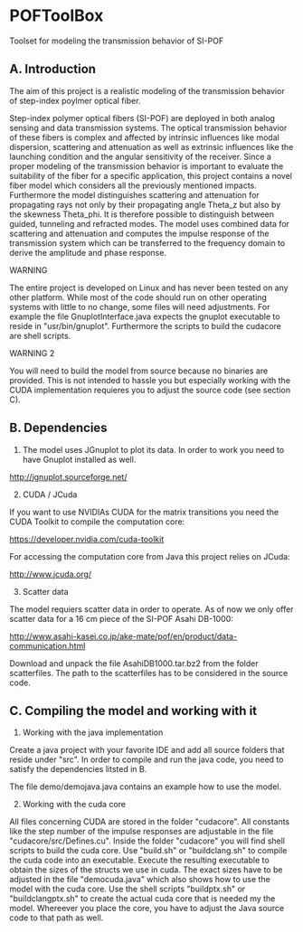 # POFToolBox
Toolset for modeling the transmission behavior of SI-POF


A. Introduction
------------

The aim of this project is a realistic modeling of the transmission behavior of step-index poylmer optical fiber.

Step-index polymer optical fibers (SI-POF) are deployed in both analog sensing and data transmission systems. 
The optical transmission behavior of these fibers is complex and affected by intrinsic influences like modal dispersion, scattering and attenuation as well as extrinsic influences like the launching condition and the angular sensitivity of the receiver. Since a proper modeling of the transmission behavior is important to evaluate the suitability of the fiber for a specific application, this project contains a novel fiber model which considers all the previously mentioned impacts. Furthermore the model distinguishes scattering and attenuation for propagating rays not only by their propagating angle Theta_z but also by the skewness Theta_phi. It is therefore possible to distinguish between guided, tunneling and refracted modes. The model uses combined data for scattering and attenuation and computes the impulse response of the transmission system which can be transferred to the frequency domain to derive the amplitude and phase response.

WARNING

The entire project is developed on Linux and has never been tested on any other platform. While most of the code should run on other operating systems with little to no change, some files will need adjustments. For example the file GnuplotInterface.java expects the gnuplot executable to reside in "usr/bin/gnuplot". Furthermore the scripts to build the cudacore are shell scripts.

WARNING 2

You will need to build the model from source because no binaries are provided. This is not intended to hassle you but especially working with the CUDA implementation requieres you to adjust the source code (see section C).


B. Dependencies
------------
1. The model uses JGnuplot to plot its data. In order to work you need to have Gnuplot installed as well.

http://jgnuplot.sourceforge.net/

2. CUDA / JCuda

If you want to use NVIDIAs CUDA for the matrix transitions you need the CUDA Toolkit to compile the computation core:

https://developer.nvidia.com/cuda-toolkit

For accessing the computation core from Java this project relies on JCuda:

http://www.jcuda.org/

3. Scatter data

The model requiers scatter data in order to operate. As of now we only offer scatter data for a 16 cm piece of the SI-POF Asahi DB-1000:

http://www.asahi-kasei.co.jp/ake-mate/pof/en/product/data-communication.html

Download and unpack the file AsahiDB1000.tar.bz2 from the folder scatterfiles. The path to the scatterfiles has to be considered in the source code.

C. Compiling the model and working with it
---------------------------------------

1. Working with the java implementation

Create a java project with your favorite IDE and add all source folders that reside under "src". In order to compile and run the java code, you need to satisfy the dependencies litsted in B.

The file demo/demojava.java contains an example how to use the model.

2. Working with the cuda core

All files concerning CUDA are stored in the folder "cudacore". All constants like the step number of the impulse responses are adjustable in the file "cudacore/src/Defines.cu". Inside the folder "cudacore" you will find shell scripts to build the cuda core. Use "build.sh" or "buildclang.sh" to compile the cuda code into an executable. Execute the resulting executable to obtain the sizes of the structs we use in cuda. The exact sizes have to be adjusted in the file "democuda.java" which also shows how to use the model with the cuda core. Use the shell scripts "buildptx.sh" or "buildclangptx.sh" to create the actual cuda core that is needed my the model. Whereever you place the core, you have to adjust the Java source code to that path as well.


